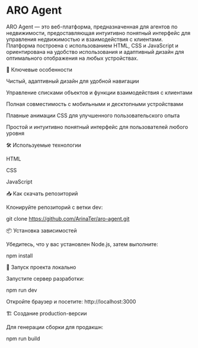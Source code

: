 # ARO Agent

ARO Agent — это веб-платформа, предназначенная для агентов по недвижимости, предоставляющая интуитивно понятный интерфейс для управления недвижимостью и взаимодействия с клиентами. Платформа построена с использованием HTML, CSS и JavaScript и ориентирована на удобство использования и адаптивный дизайн для оптимального отображения на любых устройствах.

🎯 Ключевые особенности

Чистый, адаптивный дизайн для удобной навигации

Управление списками объектов и функции взаимодействия с клиентами

Полная совместимость с мобильными и десктопными устройствами

Плавные анимации CSS для улучшенного пользовательского опыта

Простой и интуитивно понятный интерфейс для пользователей любого уровня

🛠️ Используемые технологии

HTML

CSS

JavaScript

📥 Как скачать репозиторий

Клонируйте репозиторий с ветки dev:

git clone https://github.com/ArinaTer/aro-agent.git

📦 Установка зависимостей

Убедитесь, что у вас установлен Node.js, затем выполните:

npm install

🚀 Запуск проекта локально

Запустите сервер разработки:

npm run dev

Откройте браузер и посетите: http://localhost:3000

🏗️ Создание production-версии

Для генерации сборки для продакшн:

npm run build
